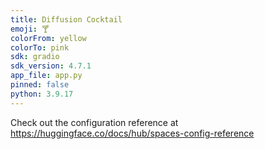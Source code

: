 ```yaml
---
title: Diffusion Cocktail
emoji: 🍸
colorFrom: yellow
colorTo: pink
sdk: gradio
sdk_version: 4.7.1
app_file: app.py
pinned: false
python: 3.9.17
---
```


Check out the configuration reference at https://huggingface.co/docs/hub/spaces-config-reference
